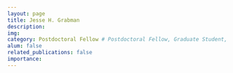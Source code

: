 ```yaml
---
layout: page
title: Jesse H. Grabman
description:
img:
category: Postdoctoral Fellow # Postdoctoral Fellow, Graduate Student, Postbac Research Assistant, Undergraduate Research Assistant
alum: false
related_publications: false
importance:
---
```

